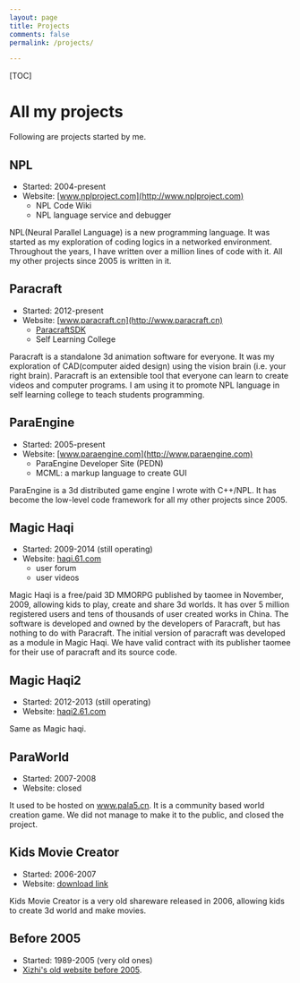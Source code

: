 ```yaml
---
layout: page
title: Projects
comments: false
permalink: /projects/

---
```


[TOC]

# All my projects

Following are projects started by me. 

## NPL 

- Started: 2004-present
- Website: [www.nplproject.com](http://www.nplproject.com)
  - NPL Code Wiki
  - NPL language service and debugger

NPL(Neural Parallel Language) is a new programming language. It was started as my exploration of coding logics in a networked environment.    
Throughout the years, I have written over a million lines of code with it. All my other projects since 2005 is written in it. 

## Paracraft

- Started: 2012-present
- Website: [www.paracraft.cn](http://www.paracraft.cn)
  - [ParacraftSDK](https://github.com/LiXizhi/ParaCraftSDK)
  - Self Learning College

Paracraft is a standalone 3d animation software for everyone. 
It was my exploration of CAD(computer aided design) using the vision brain (i.e. your right brain).
Paracraft is an extensible tool that everyone can learn to create videos and computer programs.
I am using it to promote NPL language in self learning college to teach students programming.  

## ParaEngine

- Started: 2005-present
- Website: [www.paraengine.com](http://www.paraengine.com)
  - ParaEngine Developer Site (PEDN)
  - MCML: a markup language to create GUI

ParaEngine is a 3d distributed game engine I wrote with C++/NPL. It has become the low-level code framework for all my other projects since 2005. 

## Magic Haqi

- Started: 2009-2014 (still operating)
- Website: [haqi.61.com](http://haqi.61.com)
  - user forum
  - user videos

Magic Haqi is a free/paid 3D MMORPG published by taomee in November, 2009, allowing kids to play, create and share 3d worlds. It has over 5 million registered users and tens of thousands of user created works in China. The software is developed and owned by the developers of Paracraft, but has nothing to do with Paracraft. The initial version of paracraft was developed as a module in Magic Haqi. We have valid contract with its publisher taomee for their use of paracraft and its source code. 

## Magic Haqi2

- Started: 2012-2013 (still operating)
- Website: [haqi2.61.com](http://www.61.com/haqi2/home.html)

Same as Magic haqi. 

## ParaWorld

- Started: 2007-2008
- Website: closed

It used to be hosted on www.pala5.cn. It is a community based world creation game. We did not manage to make it to the public, and closed the project. 

## Kids Movie Creator

- Started: 2006-2007
- Website: [download link](http://kids-movie-creator.software.informer.com/)

Kids Movie Creator is a very old shareware released in 2006, allowing kids to create 3d world and make movies. 

## Before 2005

- Started: 1989-2005 (very old ones)
- [Xizhi's old website before 2005](/oldsite2005/projects.htm). 

